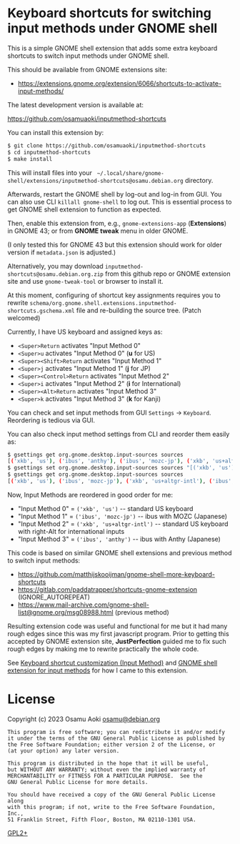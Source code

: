 Keyboard shortcuts for switching input methods under GNOME shell
================================================================

This is a simple GNOME shell extension that adds some extra keyboard shortcuts
to switch input methods under GNOME shell.

This should be available from GNOME extensions site:

- https://extensions.gnome.org/extension/6066/shortcuts-to-activate-input-methods/

The latest development version is available at:

  https://github.com/osamuaoki/inputmethod-shortcuts

You can install this extension by:

```sh
$ git clone https://github.com/osamuaoki/inputmethod-shortcuts
$ cd inputmethod-shortcuts
$ make install
```

This will install files into your `
~/.local/share/gnome-shell/extensions/inputmethod-shortcuts@osamu.debian.org`
directory.

Afterwards, restart the GNOME shell by log-out and log-in from GUI.  You can
also use CLI `killall gnome-shell` to log out.  This is essential process to
get GNOME shell extension to function as expected.

Then, enable this extension from, e.g., `gnome-extensions-app` (**Extensions**)
in GNOME 43; or from **GNOME tweak** menu in older GNOME.

(I only tested this for GNOME 43 but this extension should work for older
version if `metadata.json` is adjusted.)

Alternatively, you may download `inputmethod-shortcuts@osamu.debian.org.zip`
from this github repo or GNOME extension site and use `gnome-tweak-tool` or
browser to install it.

At this moment, configuring of shortcut key assignments requires you to rewrite
`schema/org.gnome.shell.extensions.inputmethod-shortcuts.gschema.xml` file and
re-building the source tree.  (Patch welcomed)

Currently, I have US keyboard and assigned keys as:

- `<Super>Return` activates "Input Method 0"
- `<Super>u` activates "Input Method 0" (**u** for US)
- `<Super><Shift>Return` activates "Input Method 1"
- `<Super>j` activates "Input Method 1" (**j** for JP)
- `<Super><Control>Return` activates "Input Method 2"
- `<Super>i` activates "Input Method 2" (**i** for International)
- `<Super><Alt>Return` activates "Input Method 3"
- `<Super>k` activates "Input Method 3" (**k** for Kanji)

You can check and set input methods from GUI `Settings` -> `Keyboard`.  Reordering is tedious via GUI.

You can also check input method settings from CLI and reorder them easily as:

```sh
$ gsettings get org.gnome.desktop.input-sources sources
[('xkb', 'us'), ('ibus', 'anthy'), ('ibus', 'mozc-jp'), ('xkb', 'us+altgr-intl')]
$ gsettings set org.gnome.desktop.input-sources sources "[('xkb', 'us'), ('ibus', 'mozc-jp'), ('xkb', 'us+altgr-intl'), ('ibus', 'anthy')]"
$ gsettings get org.gnome.desktop.input-sources sources
[('xkb', 'us'), ('ibus', 'mozc-jp'), ('xkb', 'us+altgr-intl'), ('ibus', 'anthy')]
```

Now, Input Methods are reordered in good order for me:

- "Input Method 0" = `('xkb', 'us')` -- standard US keyboard
- "Input Method 1" = `('ibus', 'mozc-jp')` -- ibus with MOZC (Japanese)
- "Input Method 2" = `('xkb', 'us+altgr-intl')` -- standard US keyboard with right-Alt for international inputs
- "Input Method 3" = `('ibus', 'anthy')` -- ibus with Anthy (Japanese)

This code is based on similar GNOME shell extensions and previous method to
switch input methods:
 - https://github.com/matthijskooijman/gnome-shell-more-keyboard-shortcuts
 - https://gitlab.com/paddatrapper/shortcuts-gnome-extension (IGNORE_AUTOREPEAT)
 - https://www.mail-archive.com/gnome-shell-list@gnome.org/msg08988.html (previous method)

Resulting extension code was useful and functional for me but it had many rough
edges since this was my first javascript program. Prior to getting this
accepted by GNOME extension site, **JustPerfection** guided me to fix such
rough edges by making me to rewrite practically the whole code.

See [Keyboard shortcut customization (Input Method)](https://osamuaoki.github.io/en/2023/02/25/debian-usability-2023/#keyboard-shortcut-customization-input-method)
and [GNOME shell extension for input methods](https://osamuaoki.github.io/en/2023/06/19/gnome-im-1/)
for how I came to this extension.

License
=======
Copyright (c) 2023 Osamu Aoki <osamu@debian.org>

    This program is free software; you can redistribute it and/or modify
    it under the terms of the GNU General Public License as published by
    the Free Software Foundation; either version 2 of the License, or
    (at your option) any later version.

    This program is distributed in the hope that it will be useful,
    but WITHOUT ANY WARRANTY; without even the implied warranty of
    MERCHANTABILITY or FITNESS FOR A PARTICULAR PURPOSE.  See the
    GNU General Public License for more details.

    You should have received a copy of the GNU General Public License along
    with this program; if not, write to the Free Software Foundation, Inc.,
    51 Franklin Street, Fifth Floor, Boston, MA 02110-1301 USA.

[GPL2+](LICENSE)

